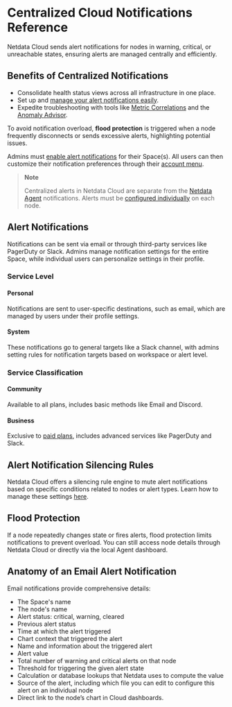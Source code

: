 # Centralized Cloud Notifications Reference

Netdata Cloud sends alert notifications for nodes in warning, critical, or unreachable states, ensuring alerts are managed centrally and efficiently.

## Benefits of Centralized Notifications

- Consolidate health status views across all infrastructure in one place.
- Set up and [manage your alert notifications easily](https://github.com/netdata/netdata/blob/master/docs/alerts-and-notifications/notifications/centralized-cloud-notifications/manage-notification-methods.md).
- Expedite troubleshooting with tools like [Metric Correlations](https://github.com/netdata/netdata/blob/master/docs/metric-correlations.md) and the [Anomaly Advisor](https://github.com/netdata/netdata/blob/master/docs/dashboards-and-charts/anomaly-advisor-tab.md).

To avoid notification overload, **flood protection** is triggered when a node frequently disconnects or sends excessive alerts, highlighting potential issues.

Admins must [enable alert notifications](https://github.com/netdata/netdata/blob/master/docs/alerts-and-notifications/notifications/centralized-cloud-notifications/manage-notification-methods.md#manage-space-notification-settings) for their Space(s). All users can then customize their notification preferences through their [account menu](https://github.com/netdata/netdata/blob/master/docs/cloud/alerts-notifications/#manage-user-notification-settings).

> **Note**
>
> Centralized alerts in Netdata Cloud are separate from the [Netdata Agent](https://github.com/netdata/netdata/blob/master/docs/alerts-and-notifications/notifications/README.md) notifications. Alerts must be [configured individually](https://github.com/netdata/netdata/blob/master/src/health/REFERENCE.md) on each node.

## Alert Notifications

Notifications can be sent via email or through third-party services like PagerDuty or Slack. Admins manage notification settings for the entire Space, while individual users can personalize settings in their profile.

### Service Level

#### Personal

Notifications are sent to user-specific destinations, such as email, which are managed by users under their profile settings.

#### System

These notifications go to general targets like a Slack channel, with admins setting rules for notification targets based on workspace or alert level.

### Service Classification

#### Community

Available to all plans, includes basic methods like Email and Discord.

#### Business

Exclusive to [paid plans](https://github.com/netdata/netdata/blob/master/docs/netdata-cloud/netdata-subscription-plans.md), includes advanced services like PagerDuty and Slack.

## Alert Notification Silencing Rules

Netdata Cloud offers a silencing rule engine to mute alert notifications based on specific conditions related to nodes or alert types. Learn how to manage these settings [here](https://github.com/netdata/netdata/blob/master/docs/alerts-and-notifications/notifications/centralized/cloud/notifications/manage-alert-notification-silending-rules.md).

## Flood Protection

If a node repeatedly changes state or fires alerts, flood protection limits notifications to prevent overload. You can still access node details through Netdata Cloud or directly via the local Agent dashboard.

## Anatomy of an Email Alert Notification

Email notifications provide comprehensive details:

- The Space's name
- The node's name
- Alert status: critical, warning, cleared
- Previous alert status
- Time at which the alert triggered
- Chart context that triggered the alert
- Name and information about the triggered alert
- Alert value
- Total number of warning and critical alerts on that node
- Threshold for triggering the given alert state
- Calculation or database lookups that Netdata uses to compute the value
- Source of the alert, including which file you can edit to configure this alert on an individual node
- Direct link to the node’s chart in Cloud dashboards.
